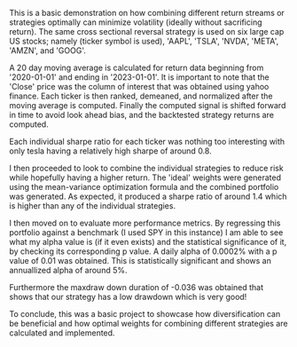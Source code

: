 
This is a basic demonstration on how combining different return streams or strategies optimally can minimize volatility (ideally without sacrificing return). The same cross sectional reversal strategy is used on six large cap US stocks; namely (ticker symbol is used), 'AAPL', 'TSLA', 'NVDA', 'META', 'AMZN', and 'GOOG'. 

A 20 day moving average is calculated for return data beginning from '2020-01-01' and ending in '2023-01-01'. It is important to note that the 'Close' price was the column of interest that was obtained using yahoo finance. Each ticker is then ranked, demeaned, and normalized after the moving average is computed. Finally the computed signal is shifted forward in time to avoid look ahead bias, and the backtested strategy returns are computed. 

Each individual sharpe ratio for each ticker was nothing too interesting with only tesla having a relatively high sharpe of around 0.8.

I then proceeded to look to combine the individual strategies to reduce risk while hopefully having a higher return. The 'ideal' weights were generated using the mean-variance optimization formula and the combined portfolio was generated. As expected, it produced a sharpe ratio of around 1.4 which is higher than any of the individual strategies.

I then moved on to evaluate more performance metrics. By regressing this portfolio against a benchmark (I used SPY in this instance) I am able to see what my alpha value is (if it even exists) and the statistical significance of it, by checking its corresponding p value. A daily alpha of 0.0002% with a p value of 0.01 was obtained. This is statistically significant and shows an annuallized alpha of around 5%. 

Furthermore the maxdraw down duration of -0.036 was obtained that shows that our strategy has a low drawdown which is very good!

To conclude, this was a basic project to showcase how diversification can be beneficial and how optimal weights for combining different strategies are calculated and implemented.
